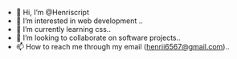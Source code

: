 - 👋 Hi, I’m @Henriscript
- 👀 I’m interested in web development ..
- 🌱 I’m currently learning css..
- 💞️ I’m looking to collaborate on software projects..
- 📫 How to reach me through my email (henrii6567@gmail.com)..

<!---
Henriscript/Henriscript is a ✨ special ✨ repository because its `README.md` (this file) appears on your GitHub profile.
You can click the Preview link to take a look at your changes.
--->
